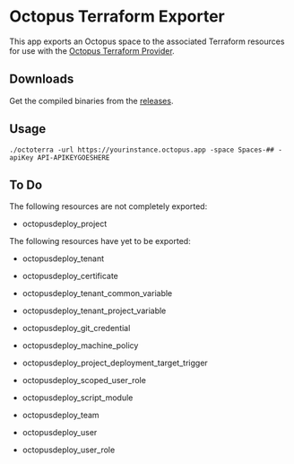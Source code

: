 # Octopus Terraform Exporter

This app exports an Octopus space to the associated Terraform resources for use with the 
[Octopus Terraform Provider](https://registry.terraform.io/providers/OctopusDeployLabs/octopusdeploy).

## Downloads

Get the compiled binaries from the [releases](https://github.com/mcasperson/OctopusTerraformExport/releases).

## Usage

```
./octoterra -url https://yourinstance.octopus.app -space Spaces-## -apiKey API-APIKEYGOESHERE
```

## To Do

The following resources are not completely exported:
* octopusdeploy_project

The following resources have yet to be exported:

* octopusdeploy_tenant
* octopusdeploy_certificate
* octopusdeploy_tenant_common_variable
* octopusdeploy_tenant_project_variable

* octopusdeploy_git_credential
* octopusdeploy_machine_policy
* octopusdeploy_project_deployment_target_trigger
* octopusdeploy_scoped_user_role
* octopusdeploy_script_module
* octopusdeploy_team
* octopusdeploy_user
* octopusdeploy_user_role


